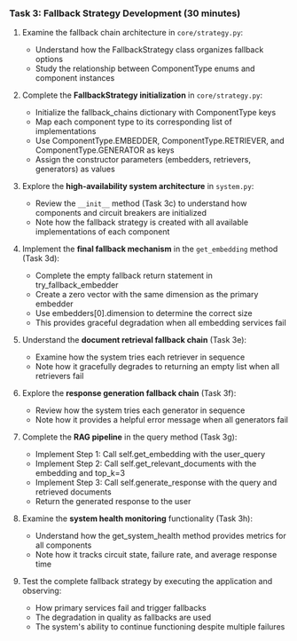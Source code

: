 ### Task 3: Fallback Strategy Development (30 minutes)

1. Examine the fallback chain architecture in `core/strategy.py`:
   - Understand how the FallbackStrategy class organizes fallback options
   - Study the relationship between ComponentType enums and component instances

2. Complete the **FallbackStrategy initialization** in `core/strategy.py`:
   - Initialize the fallback_chains dictionary with ComponentType keys
   - Map each component type to its corresponding list of implementations
   - Use ComponentType.EMBEDDER, ComponentType.RETRIEVER, and ComponentType.GENERATOR as keys
   - Assign the constructor parameters (embedders, retrievers, generators) as values

3. Explore the **high-availability system architecture** in `system.py`:
   - Review the `__init__` method (Task 3c) to understand how components and circuit breakers are initialized
   - Note how the fallback strategy is created with all available implementations of each component

4. Implement the **final fallback mechanism** in the `get_embedding` method (Task 3d):
   - Complete the empty fallback return statement in try_fallback_embedder
   - Create a zero vector with the same dimension as the primary embedder
   - Use embedders[0].dimension to determine the correct size
   - This provides graceful degradation when all embedding services fail

5. Understand the **document retrieval fallback chain** (Task 3e):
   - Examine how the system tries each retriever in sequence
   - Note how it gracefully degrades to returning an empty list when all retrievers fail

6. Explore the **response generation fallback chain** (Task 3f):
   - Review how the system tries each generator in sequence
   - Note how it provides a helpful error message when all generators fail

7. Complete the **RAG pipeline** in the query method (Task 3g):
   - Implement Step 1: Call self.get_embedding with the user_query
   - Implement Step 2: Call self.get_relevant_documents with the embedding and top_k=3
   - Implement Step 3: Call self.generate_response with the query and retrieved documents
   - Return the generated response to the user

8. Examine the **system health monitoring** functionality (Task 3h):
   - Understand how the get_system_health method provides metrics for all components
   - Note how it tracks circuit state, failure rate, and average response time

9. Test the complete fallback strategy by executing the application and observing:
   - How primary services fail and trigger fallbacks
   - The degradation in quality as fallbacks are used
   - The system's ability to continue functioning despite multiple failures
